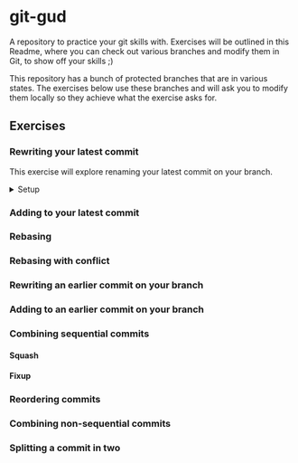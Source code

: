 # git-gud
A repository to practice your git skills with. Exercises will be outlined in this Readme, where you can check out various branches and modify them in Git, to show off your skills ;)

This repository has a bunch of protected branches that are in various states. The exercises below use these branches and will ask you to modify them locally so they achieve what the exercise asks for.

## Exercises

### Rewriting your latest commit

This exercise will explore renaming your latest commit on your branch.

<details>
<summary>Setup</summary>

##### Setup
Check out the branch `exercise-latest-commit-rewrite`.

Confirm that if you run `git --no-pager log --pretty=format:%s 81795d5..HEAD` you see the following:
```bash
git --no-pager log --pretty=format:%s 81795d5..HEAD
CHANGE ME
```
This command shows the commit messages between the HEAD of your branch and the commit where `exercise-latest-commit-rewrite` branched off of (if there is a % that can be ignored).

##### Task
Change the message of the latest commit so that it instead displays the following:

```bash
git --no-pager log --pretty=format:%s 81795d5..HEAD
changed%
```

</details>


### Adding to your latest commit

### Rebasing

### Rebasing with conflict

### Rewriting an earlier commit on your branch

### Adding to an earlier commit on your branch

### Combining sequential commits

#### Squash

#### Fixup

### Reordering commits

### Combining non-sequential commits

### Splitting a commit in two



